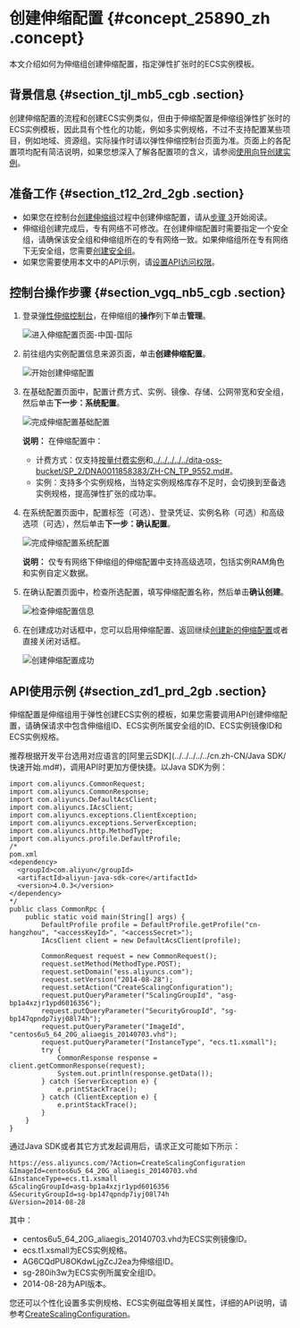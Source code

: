 # 创建伸缩配置 {#concept_25890_zh .concept}

本文介绍如何为伸缩组创建伸缩配置，指定弹性扩张时的ECS实例模板。

## 背景信息 {#section_tjl_mb5_cgb .section}

创建伸缩配置的流程和创建ECS实例类似，但由于伸缩配置是伸缩组弹性扩张时的ECS实例模板，因此具有个性化的功能，例如多实例规格，不过不支持配置某些项目，例如地域、资源组。实际操作时请以弹性伸缩控制台页面为准。页面上的各配置项均配有简洁说明，如果您想深入了解各配置项的含义，请参阅[使用向导创建实例](../../../../../cn.zh-CN/实例/实例生命周期/创建实例/使用向导创建实例.md#)。

## 准备工作 {#section_t12_2rd_2gb .section}

-   如果您在控制台[创建伸缩组](cn.zh-CN/用户指南/使用自定义伸缩配置创建伸缩组.md#)过程中创建伸缩配置，请从[步骤 3](cn.zh-CN/用户指南/管理伸缩组的实例模板配置/创建伸缩配置.md#image_d53_ttn_qfb)开始阅读。
-   伸缩组创建完成后，专有网络不可修改。在创建伸缩配置时需要指定一个安全组，请确保该安全组和伸缩组所在的专有网络一致。如果伸缩组所在专有网络下无安全组，您需要[创建安全组](../../../../../cn.zh-CN/安全/安全组/创建安全组.md#)。
-   如果您需要使用本文中的API示例，请[设置API访问权限](../../../../../cn.zh-CN/通用参考/创建AccessKey.md#)。

## 控制台操作步骤 {#section_vgq_nb5_cgb .section}

1.  登录[弹性伸缩控制台](https://essnew.console.aliyun.com)，在伸缩组的**操作**列下单击**管理**。

    ![进入伸缩配置页面-中国-国际](http://static-aliyun-doc.oss-cn-hangzhou.aliyuncs.com/assets/img/40568/155195292621309_zh-CN.png)

2.  前往组内实例配置信息来源页面，单击**创建伸缩配置**。

    ![开始创建伸缩配置](http://static-aliyun-doc.oss-cn-hangzhou.aliyuncs.com/assets/img/40568/155195292721310_zh-CN.png)

3.  在基础配置页面中，配置计费方式、实例、镜像、存储、公网带宽和安全组，然后单击**下一步：系统配置**。

    ![完成伸缩配置基础配置](http://static-aliyun-doc.oss-cn-hangzhou.aliyuncs.com/assets/img/40568/155195292721311_zh-CN.png)

    **说明：** 在伸缩配置中：

    -   计费方式：仅支持[按量付费实例](../../../../../cn.zh-CN/产品定价/按量付费.md#)和[../../../../../dita-oss-bucket/SP\_2/DNA0011858383/ZH-CN\_TP\_9552.md\#](../../../../../cn.zh-CN/实例/实例购买方式/抢占式实例/什么是抢占式实例.md#)。
    -   实例：支持多个实例规格，当特定实例规格库存不足时，会切换到至备选实例规格，提高弹性扩张的成功率。
4.  在系统配置页面中，配置标签（可选）、登录凭证、实例名称（可选）和高级选项（可选），然后单击**下一步：确认配置**。

    ![完成伸缩配置系统配置](http://static-aliyun-doc.oss-cn-hangzhou.aliyuncs.com/assets/img/40568/155195292721312_zh-CN.png)

    **说明：** 仅专有网络下伸缩组的伸缩配置中支持高级选项，包括实例RAM角色和实例自定义数据。

5.  在确认配置页面中，检查所选配置，填写伸缩配置名称，然后单击**确认创建**。

    ![检查伸缩配置信息](http://static-aliyun-doc.oss-cn-hangzhou.aliyuncs.com/assets/img/40568/155195292721313_zh-CN.png)

6.  在创建成功对话框中，您可以启用伸缩配置、返回继续[创建新的伸缩配置](cn.zh-CN/用户指南/管理伸缩组的实例模板配置/创建伸缩配置.md#image_xnb_stn_qfb)或者直接关闭对话框。

    ![创建伸缩配置成功](http://static-aliyun-doc.oss-cn-hangzhou.aliyuncs.com/assets/img/40568/155195292721314_zh-CN.png)


## API使用示例 {#section_zd1_prd_2gb .section}

伸缩配置是伸缩组用于弹性创建ECS实例的模板，如果您需要调用API创建伸缩配置，请确保请求中包含伸缩组ID、ECS实例所属安全组的ID、ECS实例镜像ID和ECS实例规格。

推荐根据开发平台选用对应语言的[阿里云SDK](../../../../../cn.zh-CN/Java SDK/快速开始.md#)，调用API时更加方便快捷。以Java SDK为例：

```
import com.aliyuncs.CommonRequest;
import com.aliyuncs.CommonResponse;
import com.aliyuncs.DefaultAcsClient;
import com.aliyuncs.IAcsClient;
import com.aliyuncs.exceptions.ClientException;
import com.aliyuncs.exceptions.ServerException;
import com.aliyuncs.http.MethodType;
import com.aliyuncs.profile.DefaultProfile;
/*
pom.xml
<dependency>
  <groupId>com.aliyun</groupId>
  <artifactId>aliyun-java-sdk-core</artifactId>
  <version>4.0.3</version>
</dependency>
*/
public class CommonRpc {
    public static void main(String[] args) {
        DefaultProfile profile = DefaultProfile.getProfile("cn-hangzhou", "<accessKeyId>", "<accessSecret>");
        IAcsClient client = new DefaultAcsClient(profile);

        CommonRequest request = new CommonRequest();
        request.setMethod(MethodType.POST);
        request.setDomain("ess.aliyuncs.com");
        request.setVersion("2014-08-28");
        request.setAction("CreateScalingConfiguration");
        request.putQueryParameter("ScalingGroupId", "asg-bp1a4xzjr1ypd6016356");
        request.putQueryParameter("SecurityGroupId", "sg-bp147qpndp7iyj08l74h");
        request.putQueryParameter("ImageId", "centos6u5_64_20G_aliaegis_20140703.vhd");
        request.putQueryParameter("InstanceType", "ecs.t1.xsmall");
        try {
            CommonResponse response = client.getCommonResponse(request);
            System.out.println(response.getData());
        } catch (ServerException e) {
            e.printStackTrace();
        } catch (ClientException e) {
            e.printStackTrace();
        }
    }
}
```

通过Java SDK或者其它方式发起调用后，请求正文可能如下所示：

```
https://ess.aliyuncs.com/?Action=CreateScalingConfiguration
&ImageId=centos6u5_64_20G_aliaegis_20140703.vhd
&InstanceType=ecs.t1.xsmall
&ScalingGroupId=asg-bp1a4xzjr1ypd6016356
&SecurityGroupId=sg-bp147qpndp7iyj08l74h
&Version=2014-08-28
```

其中：

-   centos6u5\_64\_20G\_aliaegis\_20140703.vhd为ECS实例镜像ID。
-   ecs.t1.xsmall为ECS实例规格。
-   AG6CQdPU8OKdwLjgZcJ2ea为伸缩组ID。
-   sg-280ih3w为ECS实例所属安全组ID。
-   2014-08-28为API版本。

您还可以个性化设置多实例规格、ECS实例磁盘等相关属性，详细的API说明，请参考[CreateScalingConfiguration](../../../../../cn.zh-CN/API参考/伸缩配置/CreateScalingConfiguration.md#)。

